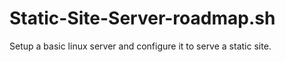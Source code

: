 # Static-Site-Server-roadmap.sh
Setup a basic linux server and configure it to serve a static site.
